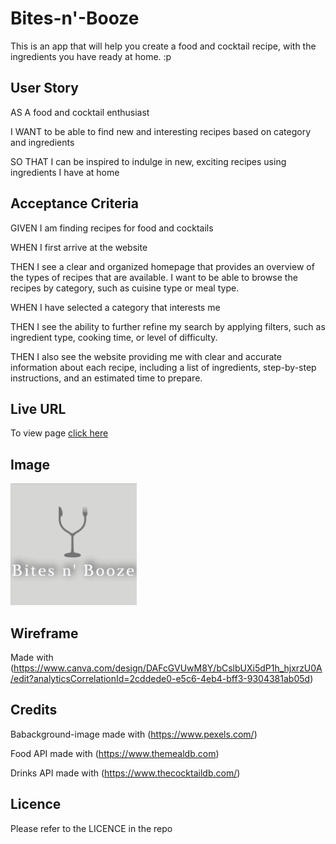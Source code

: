 # Bites-n'-Booze
This is an app that will help you create a food and cocktail recipe, with the ingredients you have ready at home. :p


## User Story

AS A food and cocktail enthusiast

I WANT to be able to find new and interesting recipes based on category and ingredients

SO THAT I can be inspired to indulge in new, exciting recipes using ingredients I have at home


## Acceptance Criteria

GIVEN I am finding recipes for food and cocktails

WHEN I first arrive at the website

THEN I see a clear and organized homepage that provides an overview of the types of recipes that are available. I want to be able to browse the recipes by category, such as cuisine type or meal type.

WHEN I have selected a category that interests me

THEN I see the ability to further refine my search by applying filters, such as ingredient type, cooking time, or level of difficulty.

THEN I also see the website providing me with clear and accurate information about each recipe, including a list of ingredients, step-by-step instructions, and an estimated time to prepare.


## Live URL

To view page [click here](https://odobashigenci.github.io/Bites-n--booze/homepage.html)


## Image


![Logo](assets\b_n_b_logo.png)




## Wireframe

Made with (https://www.canva.com/design/DAFcGVUwM8Y/bCslbUXi5dP1h_hjxrzU0A/edit?analyticsCorrelationId=2cddede0-e5c6-4eb4-bff3-9304381ab05d)


## Credits

Babackground-image made with (https://www.pexels.com/)

Food API made with (https://www.themealdb.com)

Drinks API made with (https://www.thecocktaildb.com/)

## Licence

Please refer to the LICENCE in the repo

